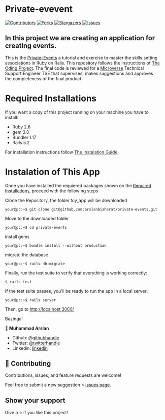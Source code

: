 # Private-evevent

[![Contributors][contributors-shield]][contributors-url]
[![Forks][forks-shield]][forks-url]
[![Stargazers][stars-shield]][stars-url]
[![Issues][issues-shield]][issues-url]

## In this project we are creating an application for creating events.

This is the [Private-Events](https://www.theodinproject.com/courses/ruby-on-rails/lessons/associations) a tutorial and exercise to master the skills setting associations in Ruby on Rails. This repository follows the instructions of [The Oding Project](https://www.theodinproject.com). The final code is reviewed for a [Microverse](https://www.microverse.org/) Technical Support Engineer TSE that supervises, makes suggestions and approves the completeness of the final product.


# Required Installations

If you want a copy of this project running on your machine you have to install:

- Ruby 2.6
- gem 3.0
- Bundler 1.17
- Rails 5.2

For installation instructions follow [The Instalation Guide](https://www.tutorialspoint.com/ruby-on-rails/rails-installation)

# Instalation of This App

Once you have installed the requiered packages shown on the [Required Installations](), proceed with the following steps

Clone the Repository, the folder toy_app will be downloaded

```Shell
your@pc:~$ git clone git@github.com:arslanbisharat/private-events.git
```

Move to the downloaded folder

```Shell
your@pc:~$ cd private-events
```

install gems

```Shell
your@pc:~$ bundle install --without production
```

migrate the database

```Shell
your@pc:~$ rails db:migrate
```

Finally, run the test suite to verify that everything is working correctly:

```
$ rails test
```

If the test suite passes, you'll be ready to run the app in a local server:

```Shell
your@pc:~$ rails server

```

Then, go to [http://localhost:3000/](http://localhost:3000/)

Bazinga!

👤 **Muhammad Arslan**

- Github: [@githubhandle](https://github.com/arslanbisharat)
- Twitter: [@twitterhandle](https://twitter.com/arslan_bisharat-2020bb156)
- Linkedin: [linkedin](https://www.linkedin.com/in/muhammad-arslan-2020bb156)
## 🤝 Contributing

Contributions, issues, and feature requests are welcome!

Feel free to submit a new suggestion > [issues page](issues/).

## Show your support

Give a ⭐️ if you like this project!

[contributors-shield]: https://img.shields.io/github/contributors/arslanbisharat/private-events.svg?style=flat-square
[contributors-url]: https://github.com/arslanbisharat/private-events/graphs/contributors
[forks-shield]: https://img.shields.io/github/forks/arslanbisharat/private-events.svg?style=flat-square
[forks-url]: https://github.com/arslanbisharat/private-events/network/members
[stars-shield]: https://img.shields.io/github/stars/arslanbisharat/private-events.svg?style=flat-square
[stars-url]: https://github.com/arslanbisharat/private-events/stargazers
[issues-shield]: https://img.shields.io/github/issues/arslanbisharat/private-events.svg?style=flat-square
[issues-url]: https://github.com/arslanbisharat/private-events/issues
